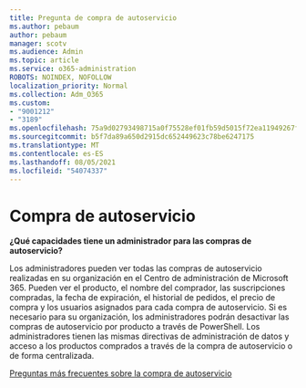 ```yaml
---
title: Pregunta de compra de autoservicio
ms.author: pebaum
author: pebaum
manager: scotv
ms.audience: Admin
ms.topic: article
ms.service: o365-administration
ROBOTS: NOINDEX, NOFOLLOW
localization_priority: Normal
ms.collection: Adm_O365
ms.custom:
- "9001212"
- "3189"
ms.openlocfilehash: 75a9d02793498715a0f75528ef01fb59d5015f72ea11949267f2a7d36ff19550
ms.sourcegitcommit: b5f7da89a650d2915dc652449623c78be6247175
ms.translationtype: MT
ms.contentlocale: es-ES
ms.lasthandoff: 08/05/2021
ms.locfileid: "54074337"
---
```

# <a name="self-service-purchase"></a>Compra de autoservicio

**¿Qué capacidades tiene un administrador para las compras de autoservicio?**

Los administradores pueden ver todas las compras de autoservicio realizadas en su organización en el Centro de administración de Microsoft 365. Pueden ver el producto, el nombre del comprador, las suscripciones compradas, la fecha de expiración, el historial de pedidos, el precio de compra y los usuarios asignados para cada compra de autoservicio.  Si es necesario para su organización, los administradores podrán desactivar las compras de autoservicio por producto a través de PowerShell.  Los administradores tienen las mismas directivas de administración de datos y acceso a los productos comprados a través de la compra de autoservicio o de forma centralizada.

[Preguntas más frecuentes sobre la compra de autoservicio](https://aka.ms/self-service-purchase-faq)

